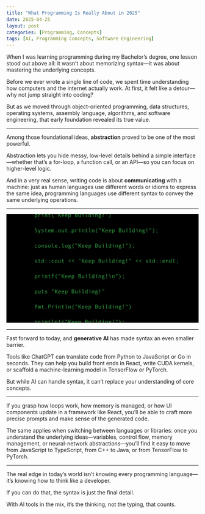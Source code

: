 ```yaml
---
title: "What Programming Is Really About in 2025"
date: 2025-04-25
layout: post
categories: [Programming, Concepts]
tags: [AI, Programming Concepts, Software Engineering]
---
```


When I was learning programming during my Bachelor’s degree, one lesson stood out above all: it wasn’t about memorizing syntax—it was about mastering the underlying concepts.  

Before we ever wrote a single line of code, we spent time understanding how computers and the internet actually work. At first, it felt like a detour—why not jump straight into coding?  

But as we moved through object-oriented programming, data structures, operating systems, assembly language, algorithms, and software engineering, that early foundation revealed its true value.

---

Among those foundational ideas, **abstraction** proved to be one of the most powerful.  

Abstraction lets you hide messy, low-level details behind a simple interface—whether that’s a for-loop, a function call, or an API—so you can focus on higher-level logic.  

And in a very real sense, writing code is about **communicating** with a machine: just as human languages use different words or idioms to express the same idea, programming languages use different syntax to convey the same underlying operations.

---

![Programming 2025](../assets/img/programming_2025.jpg)

---

Fast forward to today, and **generative AI** has made syntax an even smaller barrier.  

Tools like ChatGPT can translate code from Python to JavaScript or Go in seconds. They can help you build front ends in React, write CUDA kernels, or scaffold a machine-learning model in TensorFlow or PyTorch.  

But while AI can handle syntax, it can’t replace your understanding of core concepts.

---

If you grasp how loops work, how memory is managed, or how UI components update in a framework like React, you’ll be able to craft more precise prompts and make sense of the generated code.  

The same applies when switching between languages or libraries: once you understand the underlying ideas—variables, control flow, memory management, or neural-network abstractions—you’ll find it easy to move from JavaScript to TypeScript, from C++ to Java, or from TensorFlow to PyTorch.

---

The real edge in today’s world isn’t knowing every programming language—it’s knowing how to think like a developer.  

If you can do that, the syntax is just the final detail.  

With AI tools in the mix, it’s the thinking, not the typing, that counts.

